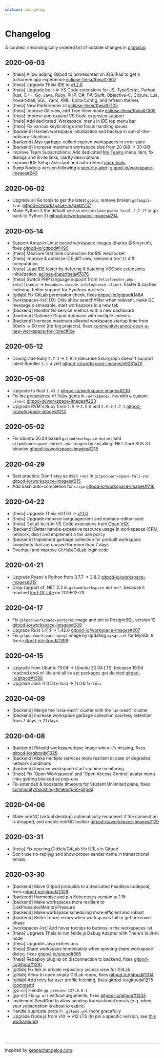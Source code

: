 ```yaml
---
section: changelog
---
```


<script context="module">
  export const prerender = true;
</script>

# Changelog

A curated, chronologically ordered list of notable changes in [gitpod.io](https://www.gitpod.io/).

## 2020-06-03

- [theia] Allow adding Gitpod to homescreen on iOS/iPad to get a fullscreen app experience [eclipse-theia/theia#7607](https://github.com/eclipse-theia/theia/issues/7607)
- [theia] Upgrade Theia IDE to [v1.2.0](https://github.com/eclipse-theia/theia/blob/master/CHANGELOG.md#v120)
- [theia] Upgrade built-in VS Code extensions for JS, TypeScript, Python, Rust, C++, Go, Java, Ruby, PHP, C#, F#, Swift, Objective-C, Clojure, Lua, PowerShell, SQL, Yaml, XML, EditorConfig, and refresh themes
- [theia] New Preferences UI [eclipse-theia/theia#7105](https://github.com/eclipse-theia/theia/pull/7105)
- [theia] Improve Git view, add Tree View mode [eclipse-theia/theia#7505](https://github.com/eclipse-theia/theia/pull/7505)
- [theia] Improve and expand VS Code extension support
- [theia] Add dedicated 'Workspace' menu in IDE top menu bar
- [theia] Fix various keybindings and focus handling issues
- [backend] Harden workspace initialization and backup in out-of-the-ordinary situations
- [backend] Also garbage-collect expired workspaces in error state
- [backend] Increase maximum workspace size from 20 GiB → 30 GiB
- Improve Team Subscriptions: Add dedicated [My Teams](https://gitpod.io/teams/) menu item, fix dialogs and invite links, clarify descriptions
- Improve IDE Setup Assistant and auto-detect [more tools](https://github.com/gitpod-io/gitpod-yml-inferrer/compare/5710153c...2212efac)
- Bump Node.js version following a [security alert](https://twitter.com/liran_tal/status/1267519052731289600): [gitpod-io/workspace-images#243](https://github.com/gitpod-io/workspace-images/pull/243)

## 2020-06-02

- Upgrade all Go tools to get the latest `gopls`, remove broken `golangci-lint` [gitpod-io/workspace-images#237](https://github.com/gitpod-io/workspace-images/pull/237)
- Make Python 3 the default `python` version (use `pyenv local 2.7.17` to go back to Python 2) [gitpod-io/workspace-images#214](https://github.com/gitpod-io/workspace-images/pull/214)

## 2020-05-14

- Support Amazon Linux based workspace images (thanks @Kreyren!), fixes [gitpod-io/gitpod#1490](https://github.com/gitpod-io/gitpod/issues/1490)
- [theia] Measure first time connection for IDE websocket
- [theia] Improve & optimize IDE diff view, remove a `O(n^2)` diff computation
- [theia] Load IDE faster by defering & batching VSCode extensions initialization: [eclipse-theia/theia#7676](https://github.com/eclipse-theia/theia/pull/7676)
- [theia] Switch PHP language support from `felixfbecker.php-intellisense` → `bmewburn.vscode-intelephense-client`: Faster & cached indexing, better support for Symfony projects
- [gitlab] Fix GitLab permission check, fixes [gitpod-io/gitpod#1464](https://github.com/gitpod-io/gitpod/issues/1464)
- [workspaces-list] UX: Only show search/filter when relevant, make GC message dismissable, start workspaces in a new tab
- [backend] Monitor Go service metrics with a new dashboard
- [backend] Optimize Gitpod database with multiple indexes
- [backend] Increase maximum allowed workspace startup time from 30min → 60 min (for big projects), fixes [community/cannot-open-a-new-workspace-for-libreoffice](https://community.gitpod.io/t/cannot-open-a-new-workspace-for-libreoffice/1237)

## 2020-05-12

- Downgrade Ruby `2.7.1` → `2.6.6` (because Solargraph doesn't support latest Bundler `2.1.4` yet) [gitpod-io/workspace-images/e9281a20](https://github.com/gitpod-io/workspace-images/commit/e9281a207c4c6b4c7df2e91e9ec81f36ed0652ae)

## 2020-05-08

- Upgrade to Rust `1.43.1` [gitpod-io/workspace-images#230](https://github.com/gitpod-io/workspace-images/pull/230)
- Fix the persistence of Ruby gems in `/workspace/.rvm` with a custom `.rvmrc` [gitpod-io/workspace-images#223](https://github.com/gitpod-io/workspace-images/pull/223)
- Upgrade RVM's Ruby from `2.5` → `2.5.8` and `2.6` → `2.7.1` [gitpod-io/workspace-images#213](https://github.com/gitpod-io/workspace-images/pull/213)

## 2020-05-02

- Fix Ubuntu 20.04 based `gitpod/workspace-dotnet` and `gitpod/workspace-dotnet-vnc` images by installing .NET Core SDK 3.1 binaries [gitpod-io/workspace-images#218](https://github.com/gitpod-io/workspace-images/pull/218)

## 2020-04-29

- Best practice: Don't stay as `USER root` in `gitpod/workspace-full-vnc` [gitpod-io/workspace-images#215](https://github.com/gitpod-io/workspace-images/pull/215)
- Add bash auto-completion for `cargo` [gitpod-io/workspace-images#216](https://github.com/gitpod-io/workspace-images/pull/216)

## 2020-04-22

- [theia] Upgrade Theia v0.17.0 → [v1.1.0](https://github.com/eclipse-theia/theia/blob/master/CHANGELOG.md#v110)
- [theia] Upgrade monaco-languageclient and monaco-editor-core
- [theia] Get all built-in VS Code extensions from [Open VSX](https://open-vsx.org)
- [backend] Better handle excessive resource usage in workspaces (CPU, network, disk) and implement a fair use policy
- [backend] Implement garbage collection for prebuilt workspace snapshots that are unused for more than 7 days
- Overhaul and improve GitHub/GitLab login code

## 2020-04-21

- Upgrade Pyenv's Python from 3.7.7 → 3.8.2 [gitpod-io/workspace-images#212](https://github.com/gitpod-io/workspace-images/pull/212)
- Drop support of .NET 2.2 in `gitpod/workspace-dotnet*`, because it reached [End-Of-Life](https://dotnet.microsoft.com/platform/support/policy/dotnet-core) on 2019-12-23

## 2020-04-17

- Fix `gitpod/workspace-postgres` image and pin to PostgreSQL version 12 [gitpod-io/workspace-images#209](https://github.com/gitpod-io/workspace-images/pull/209)
- Upgrade Rust 1.41.1 → 1.42.0 [gitpod-io/workspace-images#207](https://github.com/gitpod-io/workspace-images/pull/207)
- Fix `gitpod/workspace-mysql` image by updating `mysql.cnf` for MySQL 8, fixes [gitpod-io/gitpod#1399](https://github.com/gitpod-io/gitpod/issues/1399)

## 2020-04-15

- Upgrade from Ubuntu 19.04 → Ubuntu 20.04 LTS, because 19.04 reached end-of-life and all its apt packages got deleted [gitpod-io/gitpod#1398](https://github.com/gitpod-io/gitpod/issues/1398)
- Upgrade Java 11.0.5.fx-zulu → 11.0.6.fx-zulu

## 2020-04-09

- [backend] Merge the 'asia-east1' cluster with the 'us-west1' cluster
- [backend] Increase workspace garbage collection courtesy retention from 7 days → 21 days

## 2020-04-08

- [backend] Rebuild workspace base image when it's missing, fixes [gitpod-io/gitpod#1329](https://github.com/gitpod-io/gitpod/issues/1329)
- [backend] Make multiple services more resilient in case of degraded network conditions
- [backend] Improve workspace start-up time monitoring
- [theia] Fix 'Open Workspaces' and 'Open Access Control' avatar menu links getting blocked as pop-ups
- Fix extended & boostable timeouts for Student Unlimited plans, fixes [community/boosting-timeouts-in-gitpod](https://community.gitpod.io/t/boosting-timeouts-in-gitpod/1114)

## 2020-04-06

- Make noVNC (virtual desktop) automatically reconnect if the connection is dropped, and enable noVNC toolbar [gitpod-io/workspace-images#170](https://github.com/gitpod-io/workspace-images/pull/170)

## 2020-03-31

- [theia] Fix opening GitHub/GitLab file URLs in Gitpod
- Don't use no-reply@ and show proper sender name in transactional emails

## 2020-03-30

- [backend] Move Gitpod prebuilds to a dedicated headless nodepool, fixes [gitpod-io/gitpod#1328](https://github.com/gitpod-io/gitpod/issues/1328)
- [backend] Harmonise and pin Kubernetes version to 1.15
- [backend] Make workspaces more resilient to DiskPressure/MemoryPressure
- [backend] Make workspace scheduling more efficient and robust
- [backend] Better report errors when workspaces fail or get unknown phase
- [workspaces-list] Add hover tooltips to buttons in the workspaces list
- [theia] Upgrade Theia to run Node.js Debug Adapter with Theia's built-in node
- [theia] Upgrade Java extensions
- [theia] Share workspace immediately when opening share workspace dialog, fixes [gitpod-io/gitpod#665](https://github.com/gitpod-io/gitpod/issues/665)
- [theia] Redeploy plugins on disconnection to backend, fixes [gitpod-io/gitpod#1291](https://github.com/gitpod-io/gitpod/issues/1291)
- [gitlab] Fix link in private repository access view for GitLab
- [gitlab] Allow to open empty GitLab repos, fixes [gitpod-io/gitpod#1014](https://github.com/gitpod-io/gitpod/issues/1014)
- [gitlab] Add retry for user profile fetching, fixes [gitpod-io/gitpod#1275 (comment)](https://github.com/gitpod-io/gitpod/issues/1275#issuecomment-599157231)
- [gp-cli] Handle `gp preview 127.0.0.1`
- [gp-cli] Fix `gp url` without arguments, fixes [gitpod-io/gitpod#1333](https://github.com/gitpod-io/gitpod/issues/1333)
- Implement SendGrid to allow sending transactional emails (e.g. when your subscription is about to expire)
- Handle duplicate ports in `.gitpod.yml` more gracefully
- Upgrade Node.js from v10 → v12 LTS (to pin a specific version, see [this workaround](https://github.com/gitpod-io/workspace-images/pull/178#issuecomment-602465333))

<br><br>

---

Inspired by [keepachangelog.com](https://keepachangelog.com/).

